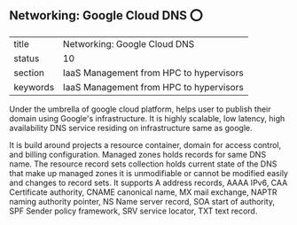 ## Networking: Google Cloud DNS :o:


|          |                                         |
| -------- | --------------------------------------- |
| title    | Networking: Google Cloud DNS            | 
| status   | 10                                      |
| section  | IaaS Management from HPC to hypervisors |
| keywords | IaaS Management from HPC to hypervisors |



Under the umbrella of google cloud platform, helps user to publish
their domain using Google's infrastructure. It is highly scalable, low
latency, high availability DNS service residing on infrastructure same
as google.
   
It is build around projects a resource container, domain for access
control, and billing configuration. Managed zones holds records for
same DNS name. The resource record sets collection holds current state
of the DNS that make up managed zones it is unmodifiable or cannot be
modified easily and changes to record sets. It supports A address
records, AAAA IPv6, CAA Certificate authority, CNAME canonical name,
MX mail exchange, NAPTR naming authority pointer, NS Name server
record, SOA start of authority, SPF Sender policy framework, SRV
service locator, TXT text record.




